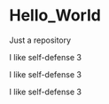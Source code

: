 # Hello_World
Just a repository 



I like self-defense 3


I like self-defense 3


I like self-defense 3
